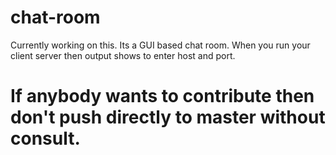 # chat-room
Currently working on this. Its a GUI based chat room. When you run your client server then output shows to enter host and port.
# If anybody wants to contribute then don't push directly to master without consult.
